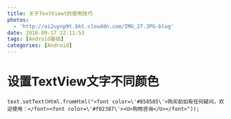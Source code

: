 ```yaml
---
title: 关于TextViewt的使用技巧
photos:
  - 'http://oi2uynp9t.bkt.clouddn.com/IMG_27.JPG-blog'
date: 2016-09-17 22:11:53
tags: [Android基础]
categories: [Android]
---
```


# 设置TextView文字不同颜色

```
text.setText(Html.fromHtml("<font color=\'#858585\'>购买前如有任何疑问，欢迎使用：</font><font color=\'#f02387\'><U>购物咨询</U></font>"));
```